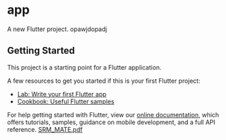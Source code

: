 # app

A new Flutter project.
opawjdopadj

## Getting Started

This project is a starting point for a Flutter application.

A few resources to get you started if this is your first Flutter project:

- [Lab: Write your first Flutter app](https://flutter.dev/docs/get-started/codelab)
- [Cookbook: Useful Flutter samples](https://flutter.dev/docs/cookbook)

For help getting started with Flutter, view our
[online documentation](https://flutter.dev/docs), which offers tutorials,
samples, guidance on mobile development, and a full API reference.
[SRM_MATE.pdf](https://github.com/RAbhilash/FlutterApp/files/7326931/SRM_MATE.pdf)
